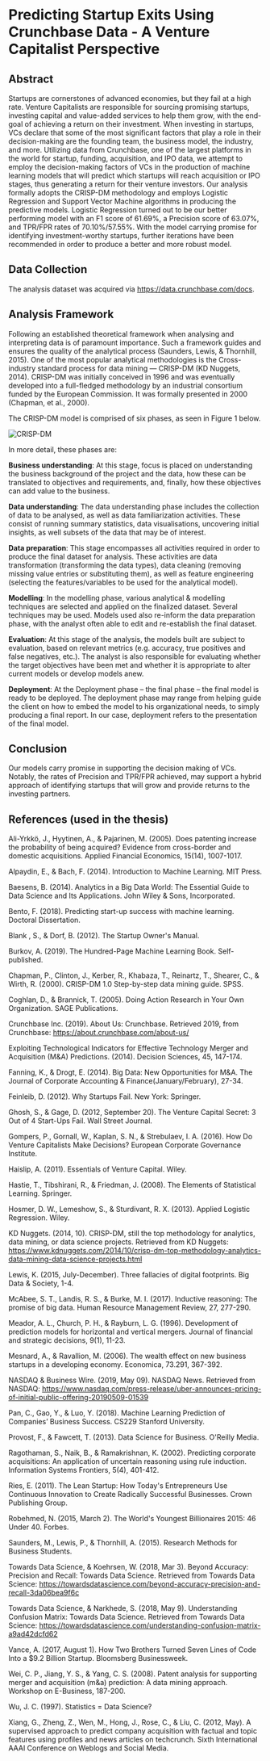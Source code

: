 # Predicting Startup Exits Using Crunchbase Data - A Venture Capitalist Perspective

## Abstract

Startups are cornerstones of advanced economies, but they fail at a high rate. Venture
Capitalists are responsible for sourcing promising startups, investing capital and value-added
services to help them grow, with the end-goal of achieving a return on
their investment. When investing in startups, VCs declare that some of the most significant
factors that play a role in their decision-making are the founding team, the business
model, the industry, and more. Utilizing data from Crunchbase, one of the largest
platforms in the world for startup, funding, acquisition, and IPO data, we attempt to
employ the decision-making factors of VCs in the production of machine learning models
that will predict which startups will reach acquisition or IPO stages, thus generating a
return for their venture investors. Our analysis formally adopts the CRISP-DM methodology
and employs Logistic Regression and Support Vector Machine algorithms in producing the
predictive models. Logistic Regression turned out to be our better performing model with
an F1 score of 61.69%, a Precision score of 63.07%, and TPR/FPR rates of 70.10%/57.55%.
With the model carrying promise for identifying investment-worthy startups, further
iterations have been recommended in order to produce a better and more robust model.

## Data Collection

The analysis dataset was acquired via https://data.crunchbase.com/docs.

## Analysis Framework

Following an established theoretical framework when analysing and interpreting data is of paramount importance. Such a framework guides and ensures the quality of the analytical process (Saunders, Lewis, & Thornhill, 2015). One of the most popular analytical methodologies is the Cross-industry standard process for data mining — CRISP-DM (KD Nuggets, 2014). CRISP-DM was initially conceived in 1996 and was eventually developed into a full-fledged methodology by an industrial consortium funded by the European Commission. It was formally presented in 2000 (Chapman, et al., 2000).

The CRISP-DM model is comprised of six phases, as seen in Figure 1 below.

![CRISP-DM](https://upload.wikimedia.org/wikipedia/commons/thumb/b/b9/CRISP-DM_Process_Diagram.png/240px-CRISP-DM_Process_Diagram.png)

In more detail, these phases are:

__Business understanding__: At this stage, focus is placed on understanding the business background of the project and the data, how these can be translated to objectives and requirements, and, finally, how these objectives can add value to the business.

__Data understanding__: The data understanding phase includes the collection of data to be analysed, as well as data familiarization activities. These consist of running summary statistics, data visualisations, uncovering initial insights, as well subsets of the data that may be of interest.

__Data preparation__: This stage encompasses all activities required in order to produce the final dataset for analysis. These activities are data transformation (transforming the data types), data cleaning (removing missing value entries or substituting them), as well as feature engineering (selecting the features/variables to be used for the analytical model).

__Modelling__: In the modelling phase, various analytical & modelling techniques are selected and applied on the finalized dataset. Several techniques may be used. Models used also re-inform the data preparation phase, with the analyst often able to edit and re-establish the final dataset.

__Evaluation__: At this stage of the analysis, the models built are subject to evaluation, based on relevant metrics (e.g. accuracy, true positives and false negatives, etc.). The analyst is also responsible for evaluating whether the target objectives have been met and whether it is appropriate to alter current models or develop models anew.

__Deployment__: At the Deployment phase – the final phase – the final model is ready to be deployed. The deployment phase may range from helping guide the client on how to embed the model to his organizational needs, to simply producing a final report. In our case, deployment refers to the presentation of the final model.

## Conclusion

Our models carry promise in supporting the decision making of VCs. Notably, the rates of Precision and TPR/FPR achieved, may support a hybrid approach of identifying startups that will grow and provide returns to the investing partners.

## References (used in the thesis)

Ali-Yrkkö, J., Hyytinen, A., & Pajarinen, M. (2005). Does patenting increase the probability of being acquired? Evidence from cross-border and domestic acquisitions. Applied Financial Economics, 15(14), 1007-1017.

Alpaydin, E., & Bach, F. (2014). Introduction to Machine Learning. MIT Press.

Baesens, B. (2014). Analytics in a Big Data World: The Essential Guide to Data Science and Its Applications. John Wiley & Sons, Incorporated.

Bento, F. (2018). Predicting start-up success with machine learning. Doctoral Dissertation.

Blank , S., & Dorf, B. (2012). The Startup Owner's Manual.

Burkov, A. (2019). The Hundred-Page Machine Learning Book. Self-published.

Chapman, P., Clinton, J., Kerber, R., Khabaza, T., Reinartz, T., Shearer, C., & Wirth, R. (2000). CRISP-DM 1.0 Step-by-step data mining guide. SPSS.

Coghlan, D., & Brannick, T. (2005). Doing Action Research in Your Own Organization. SAGE Publications.

Crunchbase Inc. (2019). About Us: Crunchbase. Retrieved 2019, from Crunchbase: https://about.crunchbase.com/about-us/

Exploiting Technological Indicators for Effective Technology Merger and Acquisition (M&A) Predictions. (2014). Decision Sciences, 45, 147-174.

Fanning, K., & Drogt, E. (2014). Big Data: New Opportunities for M&A. The Journal of Corporate Accounting & Finance(January/February), 27-34.

Feinleib, D. (2012). Why Startups Fail. New York: Springer.

Ghosh, S., & Gage, D. (2012, September 20). The Venture Capital Secret: 3 Out of 4 Start-Ups Fail. Wall Street Journal.

Gompers, P., Gornall, W., Kaplan, S. N., & Strebulaev, I. A. (2016). How Do Venture Capitalists Make Decisions? European Corporate Governance Institute.

Haislip, A. (2011). Essentials of Venture Capital. Wiley.

Hastie, T., Tibshirani, R., & Friedman, J. (2008). The Elements of Statistical Learning. Springer.

Hosmer, D. W., Lemeshow, S., & Sturdivant, R. X. (2013). Applied Logistic Regression. Wiley.

KD Nuggets. (2014, 10). CRISP-DM, still the top methodology for analytics, data mining, or data science projects. Retrieved from KD Nuggets: https://www.kdnuggets.com/2014/10/crisp-dm-top-methodology-analytics-data-mining-data-science-projects.html

Lewis, K. (2015, July-December). Three fallacies of digital footprints. Big Data & Society, 1-4.

McAbee, S. T., Landis, R. S., & Burke, M. I. (2017). Inductive reasoning: The promise of big data. Human Resource Management Review, 27, 277-290.

Meador, A. L., Church, P. H., & Rayburn, L. G. (1996). Development of prediction models for horizontal and vertical mergers. Journal of financial and strategic decisions, 9(1), 11-23.

Mesnard, A., & Ravallion, M. (2006). The wealth effect on new business startups in a developing economy. Economica, 73.291, 367-392.

NASDAQ & Business Wire. (2019, May 09). NASDAQ News. Retrieved from NASDAQ: https://www.nasdaq.com/press-release/uber-announces-pricing-of-initial-public-offering-20190509-01539

Pan, C., Gao, Y., & Luo, Y. (2018). Machine Learning Prediction of Companies’ Business Success. CS229 Stanford University.

Provost, F., & Fawcett, T. (2013). Data Science for Business. O'Reilly Media.

Ragothaman, S., Naik, B., & Ramakrishnan, K. (2002). Predicting corporate acquisitions: An application of uncertain reasoning using rule induction. Information Systems Frontiers, 5(4), 401-412.

Ries, E. (2011). The Lean Startup: How Today's Entrepreneurs Use Continuous Innovation to Create Radically Successful Businesses. Crown Publishing Group.

Robehmed, N. (2015, March 2). The World's Youngest Billionaires 2015: 46 Under 40. Forbes.

Saunders, M., Lewis, P., & Thornhill, A. (2015). Research Methods for Business Students.

Towards Data Science, & Koehrsen, W. (2018, Mar 3). Beyond Accuracy: Precision and Recall: Towards Data Science. Retrieved from Towards Data Science: https://towardsdatascience.com/beyond-accuracy-precision-and-recall-3da06bea9f6c

Towards Data Science, & Narkhede, S. (2018, May 9). Understanding Confusion Matrix: Towards Data Science. Retrieved from Towards Data Science: https://towardsdatascience.com/understanding-confusion-matrix-a9ad42dcfd62

Vance, A. (2017, August 1). How Two Brothers Turned Seven Lines of Code Into a $9.2 Billion Startup. Bloomsberg Businessweek.

Wei, C. P., Jiang, Y. S., & Yang, C. S. (2008). Patent analysis for supporting merger and acquisition (m&a) prediction: A data mining approach. Workshop on E-Business, 187-200.

Wu, J. C. (1997). Statistics = Data Science?

Xiang, G., Zheng, Z., Wen, M., Hong, J., Rose, C., & Liu, C. (2012, May). A supervised approach to predict company acquisition with factual and topic features using profiles and news articles on techcrunch. Sixth International AAAI Conference on Weblogs and Social Media.
